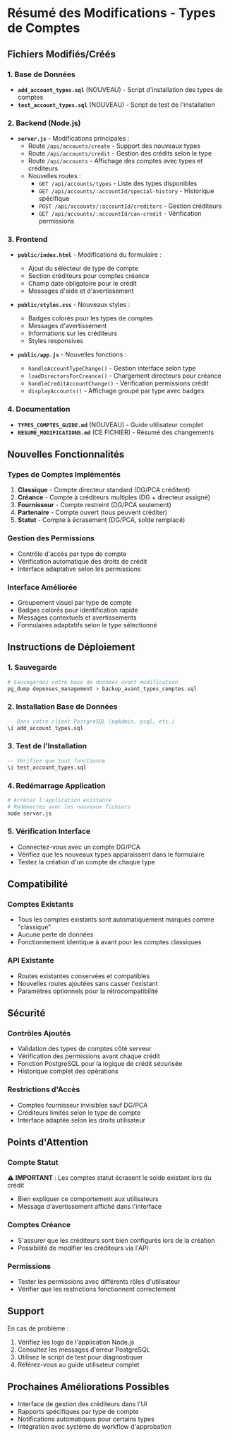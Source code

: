 # Résumé des Modifications - Types de Comptes

## Fichiers Modifiés/Créés

### 1. Base de Données
- **`add_account_types.sql`** (NOUVEAU) - Script d'installation des types de comptes
- **`test_account_types.sql`** (NOUVEAU) - Script de test de l'installation

### 2. Backend (Node.js)
- **`server.js`** - Modifications principales :
  - Route `/api/accounts/create` - Support des nouveaux types
  - Route `/api/accounts/credit` - Gestion des crédits selon le type  
  - Route `/api/accounts` - Affichage des comptes avec types et créditeurs
  - Nouvelles routes :
    - `GET /api/accounts/types` - Liste des types disponibles
    - `GET /api/accounts/:accountId/special-history` - Historique spécifique
    - `POST /api/accounts/:accountId/creditors` - Gestion créditeurs
    - `GET /api/accounts/:accountId/can-credit` - Vérification permissions

### 3. Frontend
- **`public/index.html`** - Modifications du formulaire :
  - Ajout du sélecteur de type de compte
  - Section créditeurs pour comptes créance
  - Champ date obligatoire pour le crédit
  - Messages d'aide et d'avertissement

- **`public/styles.css`** - Nouveaux styles :
  - Badges colorés pour les types de comptes
  - Messages d'avertissement
  - Informations sur les créditeurs
  - Styles responsives

- **`public/app.js`** - Nouvelles fonctions :
  - `handleAccountTypeChange()` - Gestion interface selon type
  - `loadDirectorsForCreance()` - Chargement directeurs pour créance
  - `handleCreditAccountChange()` - Vérification permissions crédit
  - `displayAccounts()` - Affichage groupé par type avec badges

### 4. Documentation
- **`TYPES_COMPTES_GUIDE.md`** (NOUVEAU) - Guide utilisateur complet
- **`RESUME_MODIFICATIONS.md`** (CE FICHIER) - Résumé des changements

## Nouvelles Fonctionnalités

### Types de Comptes Implémentés
1. **Classique** - Compte directeur standard (DG/PCA créditent)
2. **Créance** - Compte à créditeurs multiples (DG + directeur assigné)
3. **Fournisseur** - Compte restreint (DG/PCA seulement)
4. **Partenaire** - Compte ouvert (tous peuvent créditer)
5. **Statut** - Compte à écrasement (DG/PCA, solde remplacé)

### Gestion des Permissions
- Contrôle d'accès par type de compte
- Vérification automatique des droits de crédit
- Interface adaptative selon les permissions

### Interface Améliorée
- Groupement visuel par type de compte
- Badges colorés pour identification rapide
- Messages contextuels et avertissements
- Formulaires adaptatifs selon le type sélectionné

## Instructions de Déploiement

### 1. Sauvegarde
```bash
# Sauvegardez votre base de données avant modification
pg_dump depenses_management > backup_avant_types_comptes.sql
```

### 2. Installation Base de Données
```sql
-- Dans votre client PostgreSQL (pgAdmin, psql, etc.)
\i add_account_types.sql
```

### 3. Test de l'Installation
```sql
-- Vérifiez que tout fonctionne
\i test_account_types.sql
```

### 4. Redémarrage Application
```bash
# Arrêtez l'application existante
# Redémarrez avec les nouveaux fichiers
node server.js
```

### 5. Vérification Interface
- Connectez-vous avec un compte DG/PCA
- Vérifiez que les nouveaux types apparaissent dans le formulaire
- Testez la création d'un compte de chaque type

## Compatibilité

### Comptes Existants
- Tous les comptes existants sont automatiquement marqués comme "classique"
- Aucune perte de données
- Fonctionnement identique à avant pour les comptes classiques

### API Existante
- Routes existantes conservées et compatibles
- Nouvelles routes ajoutées sans casser l'existant
- Paramètres optionnels pour la rétrocompatibilité

## Sécurité

### Contrôles Ajoutés
- Validation des types de comptes côté serveur
- Vérification des permissions avant chaque crédit
- Fonction PostgreSQL pour la logique de crédit sécurisée
- Historique complet des opérations

### Restrictions d'Accès
- Comptes fournisseur invisibles sauf DG/PCA
- Créditeurs limités selon le type de compte
- Interface adaptée selon les droits utilisateur

## Points d'Attention

### Compte Statut
⚠️ **IMPORTANT** : Les comptes statut écrasent le solde existant lors du crédit
- Bien expliquer ce comportement aux utilisateurs
- Message d'avertissement affiché dans l'interface

### Comptes Créance
- S'assurer que les créditeurs sont bien configurés lors de la création
- Possibilité de modifier les créditeurs via l'API

### Permissions
- Tester les permissions avec différents rôles d'utilisateur
- Vérifier que les restrictions fonctionnent correctement

## Support

En cas de problème :
1. Vérifiez les logs de l'application Node.js
2. Consultez les messages d'erreur PostgreSQL
3. Utilisez le script de test pour diagnostiquer
4. Référez-vous au guide utilisateur complet

## Prochaines Améliorations Possibles

- Interface de gestion des créditeurs dans l'UI
- Rapports spécifiques par type de compte  
- Notifications automatiques pour certains types
- Intégration avec système de workflow d'approbation 